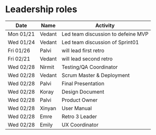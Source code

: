 # Leadership roles
| Date       | Name       | Activity                               |
|------------|------------|----------------------------------------|
| Mon 01/21  | Vedant     | Led team discussion to defeine MVP     |
| Wed 01/24  | Vedant     | Led team discussion of Sprint01        |
| Fri 01/26  | Palvi      | will lead first retro                  |
| Fri 02/21  | Vedant     | will lead second retro                 |
| Wed 02/28  | Nirmit     | Testing/QA Coordinator                 |
| Wed 02/28  | Vedant     | Scrum Master & Deployment              |
| Wed 02/28  | Palvi      | Final Presentation                     |
| Wed 02/28  | Koray      | Design Document                        |
| Wed 02/28  | Palvi      | Product Owner                          |
| Wed 02/28  | Xinyan     | User Manual                            |
| Wed 02/28  | Emre       | Retro 3 Leader                         |
| Wed 02/28  | Emily      | UX Coordinator                         |
